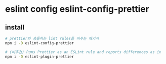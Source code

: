 # eslint config eslint-config-prettier

## install

```sh
# prettier와 충돌하는 lint rules를 꺼주는 패키지
npm i -D eslint-config-prettier

# (비추천) Runs Prettier as an ESLint rule and reports differences as individual ESLint issues.
npm i -D eslint-plugin-prettier
```
